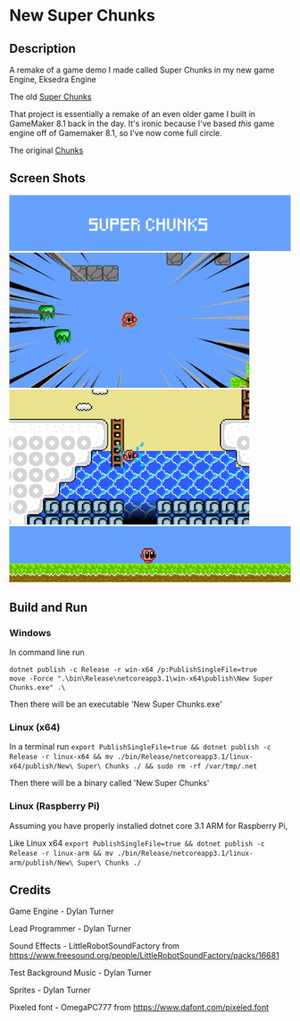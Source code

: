 # New Super Chunks

## Description

A remake of a game demo I made called Super Chunks in my new game Engine, Eksedra Engine

The old [Super Chunks](https://github.com/blueOkiris/Super-Chunks)

That project is essentially a remake of an even older game I built in GameMaker 8.1 back in the day. It's ironic because I've based *this* game engine off of Gamemaker 8.1, so I've now come full circle.

The original [Chunks](https://chunksgame.webs.com/)


## Screen Shots

<!-- <img src="https://github.com/blueOkiris/New-Super-Chunks/blob/master/images/title-image.png" width="640" /> -->
<img style="center" src="https://github.com/blueOkiris/New-Super-Chunks/blob/master/images/title-image-top.png" />

<div>
    <img src="https://github.com/blueOkiris/New-Super-Chunks/blob/master/images/example-image.png" width="430" />
    <img src="https://github.com/blueOkiris/New-Super-Chunks/blob/master/images/water-image.png" width="430" />
</div>

<img style="center" src="https://github.com/blueOkiris/New-Super-Chunks/blob/master/images/title-image-bottom.png" />

## Build and Run

### Windows

In command line run

```
dotnet publish -c Release -r win-x64 /p:PublishSingleFile=true
move -Force ".\bin\Release\netcoreapp3.1\win-x64\publish\New Super Chunks.exe" .\
```

Then there will be an executable 'New Super Chunks.exe'

### Linux (x64)

In a terminal run `export PublishSingleFile=true && dotnet publish -c Release -r linux-x64 && mv ./bin/Release/netcoreapp3.1/linux-x64/publish/New\ Super\ Chunks ./ && sudo rm -rf /var/tmp/.net`

Then there will be a binary called 'New Super Chunks'

### Linux (Raspberry Pi)

Assuming you have properly installed dotnet core 3.1 ARM for Raspberry Pi,

Like Linux x64 `export PublishSingleFile=true && dotnet publish -c Release -r linux-arm && mv ./bin/Release/netcoreapp3.1/linux-arm/publish/New\ Super\ Chunks ./`

## Credits

Game Engine - Dylan Turner

Lead Programmer - Dylan Turner

Sound Effects - LittleRobotSoundFactory from https://www.freesound.org/people/LittleRobotSoundFactory/packs/16681

Test Background Music - Dylan Turner

Sprites - Dylan Turner

Pixeled font - OmegaPC777 from https://www.dafont.com/pixeled.font
